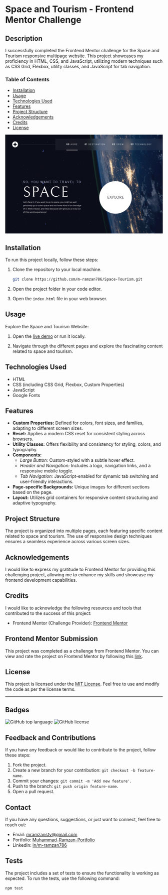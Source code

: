 # Space and Tourism - Frontend Mentor Challenge

## Description

I successfully completed the Frontend Mentor challenge for the Space and Tourism responsive multipage website. This project showcases my proficiency in HTML, CSS, and JavaScript, utilizing modern techniques such as CSS Grid, Flexbox, utility classes, and JavaScript for tab navigation.

### Table of Contents

- [Installation](#installation)
- [Usage](#usage)
- [Technologies Used](#technologies-used)
- [Features](#features)
- [Project Structure](#project-structure)
- [Acknowledgements](#acknowledgements)
- [Credits](#credits)
- [License](#license)

![Space and Tourism Website Screenshot](assets/space-tourism-thumbnail.png)

## Installation

To run this project locally, follow these steps:

1. Clone the repository to your local machine.
    ```bash
    git clone https://github.com/m-ramzan786/Space-Tourism.git
    ```

2. Open the project folder in your code editor.

3. Open the `index.html` file in your web browser.

## Usage

Explore the Space and Tourism Website:

1. Open the [live demo](https://space-tourism-tau-indol.vercel.app/) or run it locally.

2. Navigate through the different pages and explore the fascinating content related to space and tourism.

## Technologies Used

- HTML
- CSS (including CSS Grid, Flexbox, Custom Properties)
- JavaScript
- Google Fonts

## Features

- **Custom Properties:** Defined for colors, font sizes, and families, adapting to different screen sizes.
- **Reset:** Applies a modern CSS reset for consistent styling across browsers.
- **Utility Classes:** Offers flexibility and consistency for styling, colors, and typography.
- **Components:**
  - *Large Button:* Custom-styled with a subtle hover effect.
  - *Header and Navigation:* Includes a logo, navigation links, and a responsive mobile toggle.
  - *Tab Navigation:* JavaScript-enabled for dynamic tab switching and user-friendly interactions.
- **Page-specific Backgrounds:** Unique images for different sections based on the page.
- **Layout:** Utilizes grid containers for responsive content structuring and adaptive typography.

## Project Structure

The project is organized into multiple pages, each featuring specific content related to space and tourism. The use of responsive design techniques ensures a seamless experience across various screen sizes.

## Acknowledgements

I would like to express my gratitude to Frontend Mentor for providing this challenging project, allowing me to enhance my skills and showcase my frontend development capabilities.

## Credits

I would like to acknowledge the following resources and tools that contributed to the success of this project:

- Frontend Mentor (Challenge Provider): [Frontend Mentor](https://www.frontendmentor.io/)

## Frontend Mentor Submission

This project was completed as a challenge from Frontend Mentor. You can view and rate the project on Frontend Mentor by following this [link](https://www.frontendmentor.io/solutions/responsive-landing-page-using-css-grid-and-flex-HIME4Mzbab).

## License

This project is licensed under the [MIT License](LICENSE). Feel free to use and modify the code as per the license terms.

---

## Badges

![GitHub top language](https://img.shields.io/github/languages/top/m-ramzan786/Space-Tourism)
![GitHub license](https://img.shields.io/github/license/m-ramzan786/Space-Tourism)

## Feedback and Contributions

If you have any feedback or would like to contribute to the project, follow these steps:

1. Fork the project.
2. Create a new branch for your contribution: `git checkout -b feature-name`.
3. Commit your changes: `git commit -m 'Add new feature'`.
4. Push to the branch: `git push origin feature-name`.
5. Open a pull request.

## Contact

If you have any questions, suggestions, or just want to connect, feel free to reach out:

- Email: [mramzanstv@gmail.com](mramzanstv@gmail.com)
- Portfolio: [Muhammad-Ramzan-Portfolio](https://your-portfolio.com)
- LinkedIn: [in/m-ramzan786](https://www.linkedin.com/in/m-ramzan786/)

## Tests

The project includes a set of tests to ensure the functionality is working as expected. To run the tests, use the following command:
```bash
npm test

